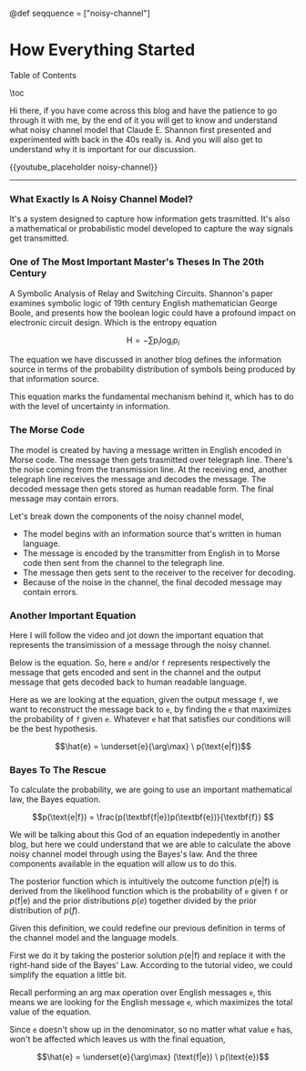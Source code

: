 
@def seqquence = ["noisy-channel"]


# How Everything Started


Table of Contents

\toc



Hi there, if you have come across this blog and have the patience to go through it with me, by the end of it you will get to know and understand what noisy channel model that Claude E. Shannon first presented and experimented with back in the 40s really is. And you will also get to understand why it is important for our discussion. 



{{youtube_placeholder noisy-channel}}

---

### What Exactly Is A Noisy Channel Model?

It's a system designed to capture how information gets trasmitted.  It's also a mathematical or probabilistic model developed to capture the way signals get transmitted. 

### One of The Most Important Master's Theses In The 20th Century

A Symbolic Analysis of Relay and Switching Circuits. Shannon's paper examines symbolic logic of 19th century English mathematician George Boole, and presents how the boolean logic could have a profound impact on electronic circuit design. Which is the entropy equation 

$$\text{H} = -\sum \text{p}_{i} \text{log}_{i}  \text{p}_{i}$$

The equation we have discussed in another blog defines the information source in terms of the probability distribution of symbols being produced by that information source. 

This equation marks the fundamental mechanism behind it, which has to do with the level of uncertainty in information. 

### The Morse Code

The model is created by having a message written in English encoded in Morse code. The message then gets trasmitted over telegraph line. There's the noise coming from the transmission line. At the receiving end, another telegraph line receives the message and decodes the message. The decoded message then gets stored as human readable form. The final message may contain errors. 

Let's break down the components of the noisy channel model,

- The model begins with an information source that's written in human language. 
- The message is encoded by the transmitter from English in to Morse code then sent from the channel to the telegraph line. 
- The message then gets sent to the receiver to the receiver for decoding. 
- Because of the noise in the channel, the final decoded message may contain errors.


### Another Important Equation

Here I will follow the video and jot down the important equation that represents the transimission of a message through the noisy channel. 

Below is the equation. So, here `e` and/or `f` represents respectively the message that gets encoded and sent in the channel and the output message that gets decoded back to human readable language. 

Here as we are looking at the equation, given the output message `f`, we want to reconstruct the message back to `e`, by finding the `e` that maximizes the probability of `f` given `e`. Whatever `e` hat that satisfies our conditions will be the best hypothesis. 

$$\hat{e} = \underset{e}{\arg\max} \ p(\text{e|f})$$

### Bayes To The Rescue
To calculate the probability, we are going to use an important mathematical law, the Bayes equation. 

$$p(\text{e|f}) = \frac{p(\textbf{f|e})p(\textbf{e})}{\textbf{f}} $$


We will be talking about this God of an equation indepedently in another blog, but here we could understand that we are able to calculate the above noisy channel model through using the Bayes's law. And the three components available in the equation will allow us to do this. 

The posterior function which is intuitively the outcome function $p(\text{e|f})$ is derived from the likelihood function which is the probability of `e` given `f` or $p(\text{f|e})$ and the prior distributions $p(e)$ together divided by the prior distribution of $p(f)$.

Given this definition, we could redefine our previous definition in terms of the channel model and the language models.

First we do it by taking the posterior solution $p(\text{e|f})$ and replace it with the right-hand side of the Bayes' Law. According to the tutorial video, we could simplify the equation a little bit. 


Recall performing an arg max operation over English messages `e`, this means we are looking for the English message `e`, which maximizes the total value of the equation. 

Since `e` doesn't show up in the denominator, so no matter what value `e` has, won't be affected which leaves us with the final equation,

$$\hat{e} = \underset{e}{\arg\max} (\text{f|e}) \ p(\text{e})$$



